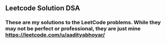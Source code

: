 ## Leetcode Solution DSA

### These are my solutions to the LeetCode problems. While they may not be perfect or professional, they are just mine https://leetcode.com/u/aadityabhoyar/
